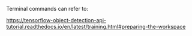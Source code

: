 Terminal commands can refer to:

https://tensorflow-object-detection-api-tutorial.readthedocs.io/en/latest/training.html#preparing-the-workspace
